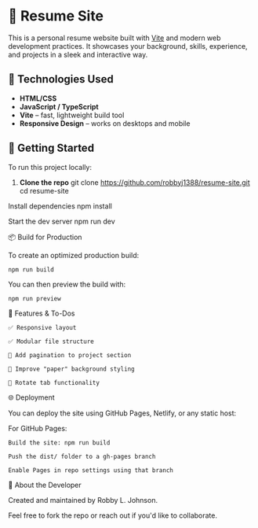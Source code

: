 # 💼 Resume Site

This is a personal resume website built with [Vite](https://vitejs.dev/) and modern web development practices. It showcases your background, skills, experience, and projects in a sleek and interactive way.

## 🔧 Technologies Used

- **HTML/CSS**
- **JavaScript / TypeScript**
- **Vite** – fast, lightweight build tool
- **Responsive Design** – works on desktops and mobile

## 🚀 Getting Started

To run this project locally:

1. **Clone the repo**
   git clone https://github.com/robbyj1388/resume-site.git
   cd resume-site

Install dependencies
npm install

Start the dev server
npm run dev

📦 Build for Production

To create an optimized production build:

    npm run build

You can then preview the build with:

    npm run preview

📝 Features & To-Dos

    ✅ Responsive layout

    ✅ Modular file structure

    🔄 Add pagination to project section

    🔄 Improve "paper" background styling

    🔄 Rotate tab functionality

🌐 Deployment

You can deploy the site using GitHub Pages, Netlify, or any static host:

For GitHub Pages:

    Build the site: npm run build

    Push the dist/ folder to a gh-pages branch

    Enable Pages in repo settings using that branch

🙋 About the Developer

Created and maintained by Robby L. Johnson.

Feel free to fork the repo or reach out if you'd like to collaborate.
